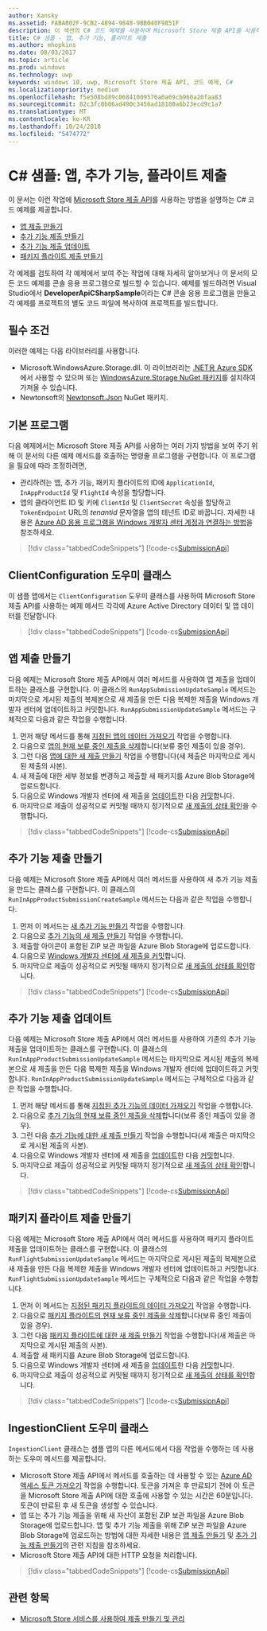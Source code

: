 ```yaml
---
author: Xansky
ms.assetid: FABA802F-9CB2-4894-9848-9BB040F9851F
description: 이 섹션의 C# 코드 예제를 사용하여 Microsoft Store 제출 API를 사용하는 방법에 대해 자세히 알아봅니다.
title: C# 샘플 - 앱, 추가 기능, 플라이트 제출
ms.author: mhopkins
ms.date: 08/03/2017
ms.topic: article
ms.prod: windows
ms.technology: uwp
keywords: windows 10, uwp, Microsoft Store 제출 API, 코드 예제, C#
ms.localizationpriority: medium
ms.openlocfilehash: f5e508bd89c06841009576a0a69cb960a20faa83
ms.sourcegitcommit: 82c3fc0b06ad490c3456ad18180a6b23ecd9c1a7
ms.translationtype: MT
ms.contentlocale: ko-KR
ms.lasthandoff: 10/24/2018
ms.locfileid: "5474772"
---
```

# <a name="c-sample-submissions-for-apps-add-ons-and-flights"></a>C\# 샘플: 앱, 추가 기능, 플라이트 제출

이 문서는 이런 작업에 [Microsoft Store 제출 API](create-and-manage-submissions-using-windows-store-services.md)를 사용하는 방법을 설명하는 C# 코드 예제를 제공합니다.

* [앱 제출 만들기](#create-app-submission)
* [추가 기능 제출 만들기](#create-add-on-submission)
* [추가 기능 제출 업데이트](#update-add-on-submission)
* [패키지 플라이트 제출 만들기](#create-flight-submission)

각 예제를 검토하여 각 예제에서 보여 주는 작업에 대해 자세히 알아보거나 이 문서의 모든 코드 예제를 콘솔 응용 프로그램으로 빌드할 수 있습니다. 예제를 빌드하려면 Visual Studio에서 **DeveloperApiCSharpSample**이라는 C# 콘솔 응용 프로그램을 만들고 각 예제를 프로젝트의 별도 코드 파일에 복사하여 프로젝트를 빌드합니다.

## <a name="prerequisites"></a>필수 조건

이러한 예제는 다음 라이브러리를 사용합니다.

* Microsoft.WindowsAzure.Storage.dll. 이 라이브러리는 [.NET용 Azure SDK](https://azure.microsoft.com/downloads/)에서 사용할 수 있으며 또는 [WindowsAzure.Storage NuGet 패키지](https://www.nuget.org/packages/WindowsAzure.Storage)를 설치하여 가져올 수 있습니다.
* Newtonsoft의 [Newtonsoft.Json](http://www.newtonsoft.com/json) NuGet 패키지.

## <a name="main-program"></a>기본 프로그램

다음 예제에서는 Microsoft Store 제출 API를 사용하는 여러 가지 방법을 보여 주기 위해 이 문서의 다른 예제 메서드를 호출하는 명령줄 프로그램을 구현합니다. 이 프로그램을 필요에 따라 조정하려면,

* 관리하려는 앱, 추가 기능, 패키지 플라이트의 ID에 ```ApplicationId```, ```InAppProductId``` 및 ```FlightId``` 속성을 할당합니다.
* 앱의 클라이언트 ID 및 키에 ```ClientId``` 및 ```ClientSecret``` 속성을 할당하고 ```TokenEndpoint``` URL의 *tenantid* 문자열을 앱의 테넌트 ID로 바꿉니다. 자세한 내용은 [Azure AD 응용 프로그램을 Windows 개발자 센터 계정과 연결하는 방법](create-and-manage-submissions-using-windows-store-services.md#how-to-associate-an-azure-ad-application-with-your-windows-dev-center-account)을 참조하세요.

> [!div class="tabbedCodeSnippets"]
[!code-cs[SubmissionApi](./code/StoreServicesExamples_Submission/cs/Program.cs#Main)]

<span id="clientconfiguration" />

## <a name="clientconfiguration-helper-class"></a>ClientConfiguration 도우미 클래스

이 샘플 앱에서는 ```ClientConfiguration``` 도우미 클래스를 사용하여 Microsoft Store 제출 API를 사용하는 예제 메서드 각각에 Azure Active Directory 데이터 및 앱 데이터를 전달합니다.

> [!div class="tabbedCodeSnippets"]
[!code-cs[SubmissionApi](./code/StoreServicesExamples_Submission/cs/ClientConfiguration.cs#ClientConfiguration)]

<span id="create-app-submission" />

## <a name="create-an-app-submission"></a>앱 제출 만들기

다음 예제는 Microsoft Store 제출 API에서 여러 메서드를 사용하여 앱 제출을 업데이트하는 클래스를 구현합니다. 이 클래스의 ```RunAppSubmissionUpdateSample``` 메서드는 마지막으로 게시된 제출의 복제본으로 새 제출을 만든 다음 복제한 제출을 Windows 개발자 센터에 업데이트하고 커밋합니다. ```RunAppSubmissionUpdateSample``` 메서드는 구체적으로 다음과 같은 작업을 수행합니다.

1. 먼저 해당 메서드를 통해 [지정된 앱의 데이터 가져오기](get-an-app.md) 작업을 수행합니다.
2. 다음으로 [앱의 현재 보류 중인 제출을 삭제](delete-an-app-submission.md)합니다(보류 중인 제출이 있을 경우).
3. 그런 다음 [앱에 대한 새 제출 만들기](create-an-app-submission.md) 작업을 수행합니다(새 제출은 마지막으로 게시된 제출의 사본).
4. 새 제출에 대한 세부 정보를 변경하고 제출할 새 패키지를 Azure Blob Storage에 업로드합니다.
5. 다음으로 Windows 개발자 센터에 새 제출을 [업데이트](update-an-app-submission.md)한 다음 [커밋](commit-an-app-submission.md)합니다.
6. 마지막으로 제출이 성공적으로 커밋될 때까지 정기적으로 [새 제출의 상태 확인](get-status-for-an-app-submission.md)을 수행합니다.

> [!div class="tabbedCodeSnippets"]
[!code-cs[SubmissionApi](./code/StoreServicesExamples_Submission/cs/AppSubmissionUpdateSample.cs#AppSubmissionUpdateSample)]

<span id="create-add-on-submission" />

## <a name="create-an-add-on-submission"></a>추가 기능 제출 만들기

다음 예제는 Microsoft Store 제출 API에서 여러 메서드를 사용하여 새 추가 기능 제출을 만드는 클래스를 구현합니다. 이 클래스의 ```RunInAppProductSubmissionCreateSample``` 메서드는 다음과 같은 작업을 수행합니다.

1. 먼저 이 메서드는 [새 추가 기능 만들기](create-an-add-on.md) 작업을 수행합니다.
2. 다음으로 [추가 기능의 새 제출 만들기](create-an-add-on-submission.md) 작업을 수행합니다.
3. 제출할 아이콘이 포함된 ZIP 보관 파일을 Azure Blob Storage에 업로드합니다.
4. 다음으로 [Windows 개발자 센터에 새 제출을 커밋](commit-an-add-on-submission.md)합니다.
5. 마지막으로 제출이 성공적으로 커밋될 때까지 정기적으로 [새 제출의 상태를 확인](get-status-for-an-add-on-submission.md)합니다.

> [!div class="tabbedCodeSnippets"]
[!code-cs[SubmissionApi](./code/StoreServicesExamples_Submission/cs/InAppProductSubmissionCreateSample.cs#InAppProductSubmissionCreateSample)]

<span id="update-add-on-submission" />

## <a name="update-an-add-on-submission"></a>추가 기능 제출 업데이트

다음 예제는 Microsoft Store 제출 API에서 여러 메서드를 사용하여 기존의 추가 기능 제출을 업데이트하는 클래스를 구현합니다. 이 클래스의 ```RunInAppProductSubmissionUpdateSample``` 메서드는 마지막으로 게시된 제출의 복제본으로 새 제출을 만든 다음 복제한 제출을 Windows 개발자 센터에 업데이트하고 커밋합니다. ```RunInAppProductSubmissionUpdateSample``` 메서드는 구체적으로 다음과 같은 작업을 수행합니다.

1. 먼저 해당 메서드를 통해 [지정된 추가 기능의 데이터 가져오기](get-an-add-on.md) 작업을 수행합니다.
2. 다음으로 [추가 기능의 현재 보류 중인 제출을 삭제](delete-an-add-on-submission.md)합니다(보류 중인 제출이 있을 경우).
3. 그런 다음 [추가 기능에 대한 새 제출 만들기](create-an-add-on-submission.md) 작업을 수행합니다(새 제출은 마지막으로 게시된 제출의 사본).
5. 다음으로 Windows 개발자 센터에 새 제출을 [업데이트](update-an-add-on-submission.md)한 다음 [커밋](commit-an-add-on-submission.md)합니다.
6. 마지막으로 제출이 성공적으로 커밋될 때까지 정기적으로 [새 제출의 상태 확인](get-status-for-an-add-on-submission.md)합니다.

> [!div class="tabbedCodeSnippets"]
[!code-cs[SubmissionApi](./code/StoreServicesExamples_Submission/cs/InAppProductSubmissionUpdateSample.cs#InAppProductSubmissionUpdateSample)]

<span id="create-flight-submission" />

## <a name="create-a-package-flight-submission"></a>패키지 플라이트 제출 만들기

다음 예제는 Microsoft Store 제출 API에서 여러 메서드를 사용하여 패키지 플라이트 제출을 업데이트하는 클래스를 구현합니다. 이 클래스의 ```RunFlightSubmissionUpdateSample``` 메서드는 마지막으로 게시된 제출의 복제본으로 새 제출을 만든 다음 복제한 제출을 Windows 개발자 센터에 업데이트하고 커밋합니다. ```RunFlightSubmissionUpdateSample``` 메서드는 구체적으로 다음과 같은 작업을 수행합니다.

1. 먼저 이 메서드는 [지정된 패키지 플라이트의 데이터 가져오기](get-a-flight.md) 작업을 수행합니다.
2. 다음으로 [패키지 플라이트의 현재 보류 중인 제출을 삭제](delete-a-flight-submission.md)합니다(보류 중인 제출이 있을 경우).
3. 그런 다음 [패키지 플라이트에 대한 새 제출 만들기](create-a-flight-submission.md) 작업을 수행합니다(새 제출은 마지막으로 게시된 제출의 사본).
4. 제출할 새 패키지를 Azure Blob Storage에 업로드합니다.
5. 다음으로 Windows 개발자 센터에 새 제출을 [업데이트](update-a-flight-submission.md)한 다음 [커밋](commit-a-flight-submission.md)합니다.
6. 마지막으로 제출이 성공적으로 커밋될 때까지 정기적으로 [새 제출의 상태를 확인](get-status-for-a-flight-submission.md)합니다.

> [!div class="tabbedCodeSnippets"]
[!code-cs[SubmissionApi](./code/StoreServicesExamples_Submission/cs/FlightSubmissionUpdateSample.cs#FlightSubmissionUpdateSample)]

<span id="ingestionclient" />

## <a name="ingestionclient-helper-class"></a>IngestionClient 도우미 클래스

```IngestionClient``` 클래스는 샘플 앱의 다른 메서드에서 다음 작업을 수행하는 데 사용하는 도우미 메서드를 제공합니다.

* Microsoft Store 제출 API에서 메서드를 호출하는 데 사용할 수 있는 [Azure AD 액세스 토큰 가져오기](create-and-manage-submissions-using-windows-store-services.md#obtain-an-azure-ad-access-token) 작업을 수행합니다. 토큰을 가져온 후 만료되기 전에 이 토큰을 Microsoft Store 제출 API에 대한 호출에 사용할 수 있는 시간은 60분입니다. 토큰이 만료된 후 새 토큰을 생성할 수 있습니다.
* 앱 또는 추가 기능 제출을 위해 새 자산이 포함된 ZIP 보관 파일을 Azure Blob Storage에 업로드합니다. 앱 및 추가 기능 제출을 위해 ZIP 보관 파일을 Azure Blob Storage에 업로드하는 방법에 대한 자세한 내용은 [앱 제출 만들기](manage-app-submissions.md#create-an-app-submission) 및 [추가 기능 제출 만들기](manage-add-on-submissions.md#create-an-add-on-submission)의 관련 지침을 참조하세요.
* Microsoft Store 제출 API에 대한 HTTP 요청을 처리합니다.

> [!div class="tabbedCodeSnippets"]
[!code-cs[SubmissionApi](./code/StoreServicesExamples_Submission/cs/IngestionClient.cs#IngestionClient)]

## <a name="related-topics"></a>관련 항목

* [Microsoft Store 서비스를 사용하여 제출 만들기 및 관리](create-and-manage-submissions-using-windows-store-services.md)
